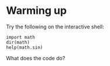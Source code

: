 
# Warming up

Try the following on the interactive shell:

    import math
    dir(math)
    help(math.sin)

What does the code do?

